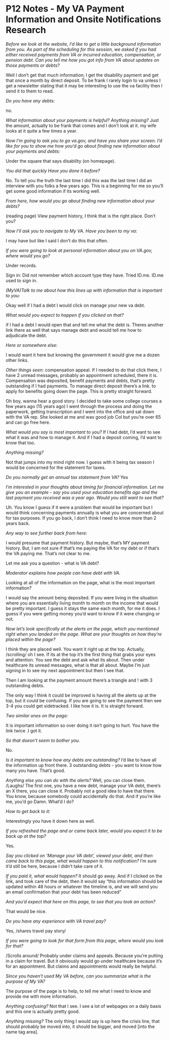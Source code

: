 # P12 Notes - My VA Payment Information and Onsite Notifications Research
*Before we look at the website, I’d like to get a little background information from you. As part of the scheduling for this session, we asked if you had either received payments from VA or incurred education, compensation, or pension debt. Can you tell me how you got info from VA about updates on those payments or debts?* 

Well I don’t get that much information; I get the disability payment and get that once a month by direct deposit. To be frank I rarely login to va unless I get a newsletter stating that it may be interesting to use the va facility then I send it to them to read. 

*Do you have any debts:*
 
no. 

*What information about your payments is helpful? Anything missing?* 
Just the amount, actually to be frank that comes and I don’t look at it. my wife looks at it quite a few times a year. 

*Now I’m going to ask you to go va.gov, and have you share your screen. I’d like for you to show me how you’d go about finding new information about your payments and debts:* 

Under the square that says disability (on homepage). 

*You did that quickly Have you done it before?* 

No. To tell you the truth the last time I did this was the last time I did an interview with you folks a few years ago. This is a beginning for me so you’ll get some good information if its working well. 

*From here, how would you go about finding new information about your debts?*

(reading page) View payment history, I think that is the right place. Don’t you?

*Now I’ll ask you to navigate to My VA.  Have you been to my va*: 

I may have but like I said I don’t do this that often.

*If you were going to look at personal information about you on VA.gov, where would you go?* 

Under records. 

Sign in: Did not remember which account type they have. Tried ID.me. ID.me used to sign in. 

*(MyVA)Talk to me about how this lines up with information that is important to you:*

Okay well if I had a debt I would click on manage your new va debt.

*What would you expect to happen if you clicked on that?* 

if I had a debt I would open that and tell me what the debt is. Theres another link there as well that says manage debt and would tell me how to adjudicate the debt. 

*Here or somewhere else:* 

I would want it here but knowing the government it would give me a dozen other links. 

*Other things seen:* 
compensation appeal. If I needed to do that click there, I have 2 unread messages, probably an appointment scheduled, there it is. Compensation was deposited, benefit payments and debts, that’s pretty outstanding if I had payments. To manage direct deposit there’s a link. to apply for benefits going down the page. This is pretty straight forward. 

Oh boy, wanna hear a good story. I decided to take some college courses a few years ago (15 years ago) I went through the process and doing the paperwork, getting transcription and I went into the office and sat down with the VA rep. She looked at me and was good job Col but you’re over 65 and can go free here. 

*What would you say is most important to you?*
If I had debt, I’d want to see what it was and how to manage it. And if I had a deposit coming, I’d want to know that too.

*Anything missing?*

Not that jumps into my mind right now. I guess with it being tax season I would be concerned for the statement for taxes. 

*Do you normally get an annual tax statement from VA?*
Yes

*I’m interested in your thoughts about timing for financial information. Let me give you an example - say you used your education benefits ago and the last payment you received was a year ago. Would you still want to see that?* 

Uh. You know I guess if it were a problem that would be important but I would think concerning payments annually is what you are concerned about for tax purposes. If you go back, I don’t think I need to know more than 2 years back. 
	
*Any way to see further back from here:* 

I would presume that payment history. But maybe, that’s MY payment history. But, I am not sure if that’s me paying the VA for my debt or if that’s the VA paying me. That’s not clear to me. 

Let me ask you a question - what is VA debt?

*Moderator explains how people can have debt with VA.*

Looking at all of the information on the page, what is the most important information? 

I would say the amount being deposited. If you were living in the situation where you are essentially living month to month on the income that would be pretty important. I guess it stays the same each month, for me it does. I guess if you were getting money you’d want to know if it were changing or not. 

*Now let’s look specifically at the alerts on the page, which you mentioned right when you landed on the page.  What are your thoughts on how they’re placed within the page?* 

I think they are placed well. You want it right up at the top. Actually, /scrolling/ oh I see. If its at the top it’s the first thing that grabs your eyes and attention. You see the  debt and ask what its about. Then under healthcare its unread messages, what is that all about. Maybe I’m just signing in to see my next appointment but then I see that. 

Then I am looking at the payment amount there’s a triangle and ! with 3 outstanding debts. 

The only way I think it could be improved is having all the alerts up at the top, but it could be confusing. If you are going to see the payment then see 3-4 you could get sidetracked. I like how it is. It is straight forward.
 
*Two similar ones on the page:* 

It is important information so over doing it isn’t going to hurt. You have the link twice .I got it. 

*So that doesn’t seem to bother you.*

No.

*Is it important to know how any debts are outstanding?*
I’d like to have all the information up front there. 3 outstanding debts - you want to know how many you have. That’s good.

*Anything else you can do with the alerts?*
Well, you can close them. /Laughs/  The first one, you have a new debt, manage your VA debt, there’s an X there, you can close it. Probably not a good idea to have that there. You know, because somebody could accidentally do that.  And if you’re like me, you’d go Damn. What’d I do?

*How to get back to it:* 

Interestingly you have it down here as well. 

*If you refreshed the page and or came back later, would you expect it to be back up at the top?*

Yes.  

*Say you clicked on ‘Manage your VA debt’, viewed your debt, and then came back to this page, what would happen to this notification?* I’m sure it’d still be here, because I didn’t take care of it.

*If you paid it, what would happen?*
It should go away. And if I clicked on the link, and took care of the debt, then it would say “this information should be updated within 48 hours or whatever the timeline is, and we will send you an email confirmation that your debt has been reduced”

*And you’d expect that here on this page, to see that you took an action?*

That would be nice.

*Do you have any experience with VA travel pay?*

Yes, /shares travel pay story/

*If you were going to look for that form from this page, where would you look for that?*

/Scrolls around/ Probably under claims and appeals. Because you’re putting in a claim for travel. But it obviously would go under healthcare because it’s for an appointment. But claims and appointments would really be helpful.

*Since you haven’t used My VA before, can you summarize what is the purpose of My VA?*

The purpose of the page is to help, to tell me what I need to know and provide me with more information.

*Anything confusing?*
Not that I see. I see a lot of webpages on a daily basis and this one is actually pretty good.

*Anything missing?*
The only thing I would say is up here the crisis line, that should probably be moved into, it should be bigger, and moved [into the name tag area].
